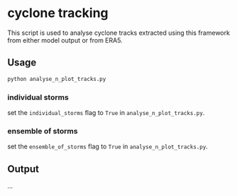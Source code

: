 # cyclone tracking

This script is used to analyse cyclone tracks extracted using this framework from either model output or from ERA5.

## Usage

```bash
python analyse_n_plot_tracks.py
```

### individual storms

set the `individual_storms` flag to `True` in `analyse_n_plot_tracks.py`.

### ensemble of storms

set the `ensemble_of_storms` flag to `True` in `analyse_n_plot_tracks.py`.


## Output
...
